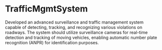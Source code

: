 # TrafficMgmtSystem
Developed an advanced surveillance and traffic management system capable of detecting, tracking, and recognizing various violations on roadways. The system should utilize surveillance cameras for real-time detection and tracking of moving vehicles, enabling automatic number plate recognition (ANPR) for identification purposes. 

